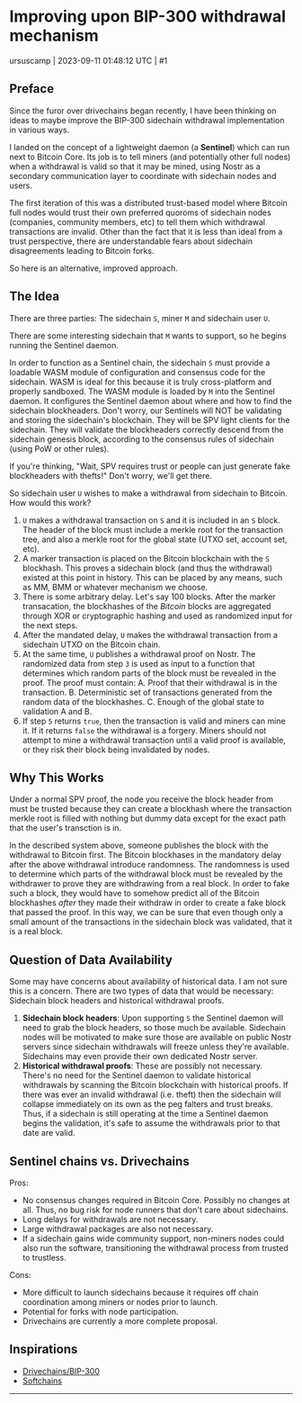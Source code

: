 # Improving upon BIP-300 withdrawal mechanism

ursuscamp | 2023-09-11 01:48:12 UTC | #1

## Preface

Since the furor over drivechains began recently, I have been thinking on ideas to maybe improve the BIP-300 sidechain withdrawal implementation in various ways.

I landed on the concept of a lightweight daemon (a **Sentinel**) which can run next to Bitcoin Core. Its job is to tell miners (and potentially other full nodes) when a withdrawal is valid so that it may be mined, using Nostr as a secondary communication layer to coordinate with sidechain nodes and users.

The first iteration of this was a distributed trust-based model where Bitcoin full nodes would trust their own preferred quoroms of sidechain nodes (companies, community members, etc) to tell them which withdrawal transactions are invalid. Other than the fact that it is less than ideal from a trust perspective, there are understandable fears about sidechain disagreements leading to Bitcoin forks.

So here is an alternative, improved approach.

## The Idea

There are three parties: The sidechain `S`, miner `M` and sidechain user `U`.

There are some interesting sidechain that `M` wants to support, so he begins running the Sentinel daemon.

In order to function as a Sentinel chain, the sidechain `S` must provide a loadable WASM module of configuration and consensus code for the sidechain. WASM is ideal for this because it is truly cross-platform and properly sandboxed. The WASM module is loaded by `M` into the Sentinel daemon. It configures the Sentinel daemon about where and how to find the sidechain blockheaders. Don't worry, our Sentinels will NOT be validating and storing the sidechain's blockchain. They will be SPV light clients for the sidechain. They will validate the blockheaders correctly descend from the sidechain genesis block, according to the consensus rules of sidechain (using PoW or other rules).

If you're thinking, "Wait, SPV requires trust or people can just generate fake blockheaders with thefts!" Don't worry, we'll get there.

So sidechain user `U` wishes to make a withdrawal from sidechain to Bitcoin. How would this work?

1. `U` makes a withdrawal transaction on `S` and it is included in an `S` block. The header of the block must include a merkle root for the transaction tree, and also a merkle root for the global state (UTXO set, account set, etc).
2. A marker transaction is placed on the Bitcoin blockchain with the `S` blockhash. This proves a sidechain block (and thus the withdrawal) existed at this point in history. This can be placed by any means, such as MM, BMM or whatever mechanism we choose.
3. There is some arbitrary delay. Let's say 100 blocks. After the marker transacation, the blockhashes of the _Bitcoin_ blocks are aggregated through XOR or cryptographic hashing and used as randomized input for the next steps.
4. After the mandated delay, `U` makes the withdrawal transaction from a sidechain UTXO on the Bitcoin chain.
5. At the same time, `U` publishes a withdrawal proof on Nostr. The randomized data from step `3` is used as input to a function that determines which random parts of the block must be revealed in the proof. The proof must contain:
  A. Proof that their withdrawal is in the transaction. 
  B. Deterministic set of transactions generated from the random data of the blockhashes.
  C. Enough of the global state to validation A and B.
6. If step `5` returns `true`, then the transaction is valid and miners can mine it. If it returns `false` the withdrawal is a forgery. Miners should not attempt to mine a withdrawal transaction until a valid proof is available, or they risk their block being invalidated by nodes.

## Why This Works

Under a normal SPV proof, the node you receive the block header from must be trusted because they can create a blockhash where the transaction merkle root is filled with nothing but dummy data except for the exact path that the user's transction is in.

In the described system above, someone publishes the block with the withdrawal to Bitcoin first. The Bitcoin blockhases in the mandatory delay after the above withdrawal introduce randomness. The randomness is used to determine which parts of the withdrawal block must be revealed by the withdrawer to prove they are withdrawing from a real block. In order to fake such a block, they would have to somehow predict all of the Bitcoin blockhashes *after* they made their withdraw in order to create a fake block that passed the proof. In this way, we can be sure that even though only a small amount of the transactions in the sidechain block was validated, that it is a real block.

## Question of Data Availability

Some may have concerns about availability of historical data. I am not sure this is a concern. There are two types of data that would be necessary: Sidechain block headers and historical withdrawal proofs.

1. **Sidechain block headers**: Upon supporting `S` the Sentinel daemon will need to grab the block headers, so those much be available. Sidechain nodes will be motivated to make sure those are available on public Nostr servers since sidechain withdrawals will freeze unless they're available. Sidechains may even provide their own dedicated Nostr server.
2. **Historical withdrawal proofs**: These are possibly not necessary. There's no need for the Sentinel daemon to validate historical withdrawals by scanning the Bitcoin blockchain with historical proofs. If there was ever an invalid withdrawal (i.e. theft) then the sidechain will collapse immediately on its own as the peg falters and trust breaks. Thus, if a sidechain is still operating at the time a Sentinel daemon begins the validation, it's safe to assume the withdrawals prior to that date are valid.

## Sentinel chains vs. Drivechains

Pros:

* No consensus changes required in Bitcoin Core. Possibly no changes at all. Thus, no bug risk for node runners that don't care about sidechains.
* Long delays for withdrawals are not necessary.
* Large withdrawal packages are also not necessary.
* If a sidechain gains wide community support, non-miners nodes could also run the software, transitioning the withdrawal process from trusted to trustless.

Cons:

* More difficult to launch sidechains because it requires off chain coordination among miners or nodes prior to launch.
* Potential for forks with node participation.
* Drivechains are currently a more complete proposal.

## Inspirations

* [Drivechains/BIP-300](https://www.drivechain.info)
* [Softchains](https://gist.github.com/RubenSomsen/7ecf7f13dc2496aa7eed8815a02f13d1)

-------------------------

